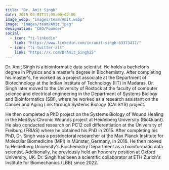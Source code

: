 ```yaml
---
title: "Dr. Amit Singh"
date: 2025-08-01T11:00:00+02:00
image_webp: "images/team/Amit.webp"
image: "images/team/Amit.jpeg"
designation: "CEO/Founder"
social:
  - icon: "ti-linkedin"
    link: "https://www.linkedin.com/in/amit-singh-63373417/"
  - icon: "ti-twitter-alt"
    link: "https://x.com/DrAmit_Singh25"
---
```


Dr. Amit Singh is a bioinformatic data scientist. He holds a bachelor's degree in Physics and a master's degree in Biochemistry. After completing his master's, he worked as a project associate at the Department of Biotechnology at the Indian Institute of Technology (IIT) in Madaras. Dr. Singh later moved to the University of Rostock at the faculty of computer science and electrical engineering in the Department of Systems Biology and Bioinformatics (SBI), where he worked as a research assistant on the Cancer and Aging Link through Systems Biology (CALSYS) project.

He then completed a PhD project on the Systems Biology of Wound Healing in the MedSys-Chronic Wounds project at Heidelberg University (BioQuant). He also conducted research on PC12 cell differentiation at the University of Freiburg (FRIAS) where he obtained his PhD in 2015. After completing his PhD, Dr. Singh was a postdoctoral researcher at the Max Planck Institute for Molecular Biomedicine (MPI) in Münster, Germany, in 2016. He then moved to Heidelberg University's Biochemistry Department as a bioinformatic data scientist. Additionally, he previously held an honorary position at Oxford University, UK. Dr. Singh has been a scientific collaborator at ETH Zurich's Institute for Biomechanics (LBB) since 2022.
